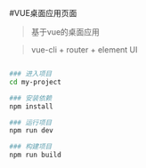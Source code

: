 #VUE桌面应用页面

>  基于vue的桌面应用

> vue-cli + router + element UI

``` bash

### 进入项目
cd my-project

### 安装依赖
npm install

### 运行项目
npm run dev

### 构建项目
npm run build

```

